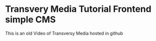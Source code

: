 # Transvery Media Tutorial Frontend simple CMS
This is an old Video of Transversy Media hosted in github
